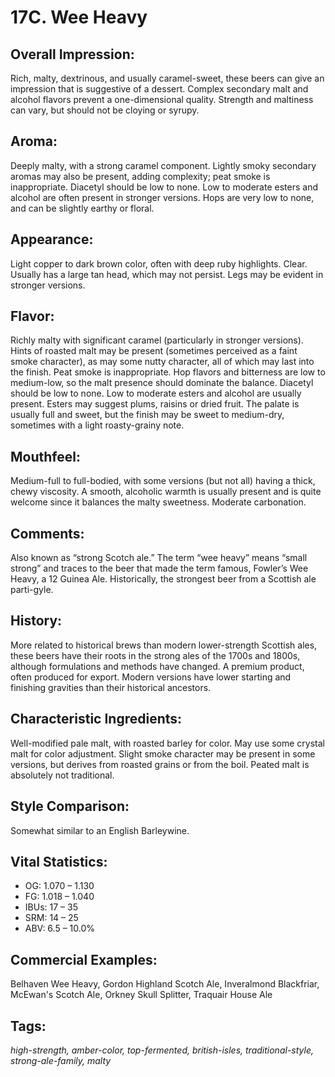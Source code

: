 # 17C. Wee Heavy

## Overall Impression: 

Rich, malty, dextrinous, and usually caramel-sweet, these beers can give an impression that is suggestive of a dessert. Complex secondary malt and alcohol flavors prevent a one-dimensional quality. Strength and maltiness can vary, but should not be cloying or syrupy.

## Aroma: 

Deeply malty, with a strong caramel component. Lightly smoky secondary aromas may also be present, adding complexity; peat smoke is inappropriate. Diacetyl should be low to none. Low to moderate esters and alcohol are often present in stronger versions. Hops are very low to none, and can be slightly earthy or floral.

## Appearance: 

Light copper to dark brown color, often with deep ruby highlights. Clear. Usually has a large tan head, which may not persist. Legs may be evident in stronger versions.

## Flavor: 

Richly malty with significant caramel (particularly in stronger versions). Hints of roasted malt may be present (sometimes perceived as a faint smoke character), as may some nutty character, all of which may last into the finish. Peat smoke is inappropriate. Hop flavors and bitterness are low to medium-low, so the malt presence should dominate the balance. Diacetyl should be low to none. Low to moderate esters and alcohol are usually present. Esters may suggest plums, raisins or dried fruit. The palate is usually full and sweet, but the finish may be sweet to medium-dry, sometimes with a light roasty-grainy note.

## Mouthfeel: 

Medium-full to full-bodied, with some versions (but not all) having a thick, chewy viscosity. A smooth, alcoholic warmth is usually present and is quite welcome since it balances the malty sweetness. Moderate carbonation.

## Comments: 

Also known as “strong Scotch ale.” The term “wee heavy” means “small strong” and traces to the beer that made the term famous, Fowler’s Wee Heavy, a 12 Guinea Ale. Historically, the strongest beer from a Scottish ale parti-gyle.

## History: 

More related to historical brews than modern lower-strength Scottish ales, these beers have their roots in the strong ales of the 1700s and 1800s, although formulations and methods have changed. A premium product, often produced for export. Modern versions have lower starting and finishing gravities than their historical ancestors.

## Characteristic Ingredients: 

Well-modified pale malt, with roasted barley for color. May use some crystal malt for color adjustment. Slight smoke character may be present in some versions, but derives from roasted grains or from the boil. Peated malt is absolutely not traditional.

## Style Comparison: 

Somewhat similar to an English Barleywine.

## Vital Statistics:	

- OG:	1.070 – 1.130
- FG:	1.018 – 1.040
- IBUs:	17 – 35	
- SRM:	14 – 25	
- ABV:	6.5 – 10.0%

## Commercial Examples: 

Belhaven Wee Heavy, Gordon Highland Scotch Ale, Inveralmond Blackfriar, McEwan's Scotch Ale, Orkney Skull Splitter, Traquair House Ale

## Tags: 

_high-strength, amber-color, top-fermented, british-isles, traditional-style, strong-ale-family, malty_
